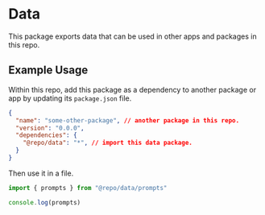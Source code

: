 # Data

This package exports data that can be used in other apps and packages in this repo.

## Example Usage

Within this repo, add this package as a dependency to another package or app by updating its `package.json` file.

```json
{
  "name": "some-other-package", // another package in this repo.
  "version": "0.0.0",
  "dependencies": {
    "@repo/data": "*", // import this data package.
  }
}
```

Then use it in a file.

```ts
import { prompts } from "@repo/data/prompts"

console.log(prompts)
```
